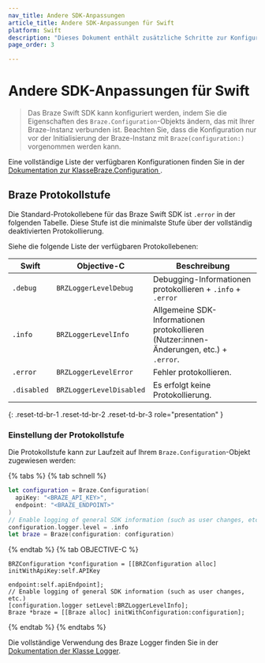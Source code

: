 ```yaml
---
nav_title: Andere SDK-Anpassungen
article_title: Andere SDK-Anpassungen für Swift
platform: Swift
description: "Dieses Dokument enthält zusätzliche Schritte zur Konfiguration des Braze Swift SDK."
page_order: 3

---
```


# Andere SDK-Anpassungen für Swift

> Das Braze Swift SDK kann konfiguriert werden, indem Sie die Eigenschaften des `Braze.Configuration`-Objekts ändern, das mit Ihrer Braze-Instanz verbunden ist. Beachten Sie, dass die Konfiguration nur vor der Initialisierung der Braze-Instanz mit `Braze(configuration:)` vorgenommen werden kann.

Eine vollständige Liste der verfügbaren Konfigurationen finden Sie in der [Dokumentation zur KlasseBraze.Configuration ](https://braze-inc.github.io/braze-swift-sdk/documentation/brazekit/braze/configuration-swift.class).

## Braze Protokollstufe

Die Standard-Protokollebene für das Braze Swift SDK ist `.error` in der folgenden Tabelle. Diese Stufe ist die minimalste Stufe über der vollständig deaktivierten Protokollierung.

Siehe die folgende Liste der verfügbaren Protokollebenen:

| Swift       | Objective-C              | Beschreibung                                                       |
|-------------|--------------------------|-------------------------------------------------------------------|
| `.debug`    | `BRZLoggerLevelDebug`    | Debugging-Informationen protokollieren + `.info` + `.error`                    |
| `.info`     | `BRZLoggerLevelInfo`     | Allgemeine SDK-Informationen protokollieren (Nutzer:innen-Änderungen, etc.) + `.error`. |
| `.error`    | `BRZLoggerLevelError`    | Fehler protokollieren.                                                       |
| `.disabled` | `BRZLoggerLevelDisabled` | Es erfolgt keine Protokollierung.                                                |
{: .reset-td-br-1 .reset-td-br-2 .reset-td-br-3 role="presentation" }

### Einstellung der Protokollstufe

Die Protokollstufe kann zur Laufzeit auf Ihrem `Braze.Configuration`-Objekt zugewiesen werden:

{% tabs %}
{% tab schnell %}

```swift
let configuration = Braze.Configuration(
  apiKey: "<BRAZE_API_KEY>",
  endpoint: "<BRAZE_ENDPOINT>"
)
// Enable logging of general SDK information (such as user changes, etc.)
configuration.logger.level = .info
let braze = Braze(configuration: configuration)
```

{% endtab %}
{% tab OBJECTIVE-C %}

```objc
BRZConfiguration *configuration = [[BRZConfiguration alloc] initWithApiKey:self.APIKey
                                                                  endpoint:self.apiEndpoint];
// Enable logging of general SDK information (such as user changes, etc.)
[configuration.logger setLevel:BRZLoggerLevelInfo];
Braze *braze = [[Braze alloc] initWithConfiguration:configuration];
```

{% endtab %}
{% endtabs %}

Die vollständige Verwendung des Braze Logger finden Sie in der [Dokumentation der Klasse Logger](https://braze-inc.github.io/braze-swift-sdk/documentation/brazekit/braze/configuration-swift.class/logger-swift.class).

